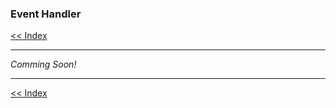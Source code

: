 ### Event Handler

[<< Index](/wiki/index.md)

---

*Comming Soon!*

---

[<< Index](/wiki/index.md)
